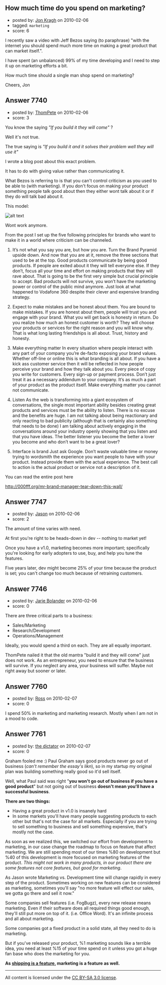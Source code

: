 ## How much time do you spend on marketing?

- posted by: [Jon Kragh](https://stackexchange.com/users/-1/2346-jon-kragh) on 2010-02-06
- tagged: `marketing`
- score: 6

I recently saw a video with Jeff Bezos saying (to paraphrase) "with the internet you should spend much more time on making a great product that can market itself.".

I have spent (an unbalanced) 99% of my time developing and I need to step it up on marketing efforts a bit.

How much time should a single man shop spend on marketing?

Cheers,
Jon  




## Answer 7740

- posted by: [ThomPete](https://stackexchange.com/users/-1/1186-thompete) on 2010-02-06
- score: 3

<p>You know the saying <em>"If you build it they will come"</em> ?</p>

<p>Well it's not true.</p>

<p>The true saying is <em>"If you build it and it solves their problem well they will use it"</em></p>

<p>I wrote a blog post about this exact problem.</p>

<p>It has to do with giving value rather than communicating it.</p>

<p>What Bezos is referring to is that you can't control criticism as you used to be able to (with marketing). If you don't focus on making your product something people talk good about then they either wont talk about it or if they do will talk bad about it.</p>

<p>This model:</p>

<p><img src="http://000fff.org/wp-content/uploads/2010/01/Brand-Pyramid.png" alt="alt text" /></p>

<p>Wont work anymore.</p>

<p>From the post I set up the five following principles for brands who want to make it in a world where criticism can be channeled.</p>

<ol>
<li><p>It’s not what you say you are, but how you are.
Turn the Brand Pyramid upside down. And now that you are at it, remove the three sections that used to be at the top. Good products communicate by being good products. If people are exited about it they will tell everyone else. If they don’t, focus all your time and effort on making products that they will rave about. That is going to be the first very simple but crucial principle to accept. Bad products will not survive, you won’t have the marketing power or control of the public mind anymore. Just look at what happened to Vodafone 360 despite their clever and expensive branding strategy.</p></li>
<li><p>Expect to make mistakes and be honest about them.
You are bound to make mistakes. If you are honest about them, people will trust you and engage with your brand. What you will get back is honesty in return. Do you realize how much an honest customer is worth? They will choose your products or services for the right reason and you will know why. That is what long lasting friendships is all about. Trust, history and honesty.</p></li>
<li><p>Make everything matter
In every situation where people interact with any part of your company you’re de-facto exposing your brand values. Whether off-line or online this is what branding is all about. If you have a kick ass customer service then it will be reflected in how people perceive your brand and how they talk about you. Every piece of copy you write for customers. Every sign-up or payment process. Don’t just treat it as a necessary addendum to your company. It’s as much a part of your product as the product itself. Make everything matter you cannot not communicate.</p></li>
<li><p>Listen
As the web is transforming into a giant ecosystem of conversations, the single most important ability besides creating great products and services must be the ability to listen. There is no excuse and the benefits are huge. I am not talking about being reactionary and only reacting to bad publicity (although that is certainly also something that needs to be done) I am talking about actively engaging in the conversations around your industry openly showing that you listen and that you have ideas. The better listener you become the better a lover you become and who don’t want to be a great lover?</p></li>
<li><p>Interface is brand
Just ask Google. Don’t waste valuable time or money trying to wordsmith the experience you want people to have with your product. Instead provide them with the actual experience. The best call to action is the actual product or service not a description of it.</p></li>
</ol>

<p>You can read the entire post here</p>

<p><a href="http://000fff.org/mr-brand-manager-tear-down-this-wall/" rel="nofollow">http://000fff.org/mr-brand-manager-tear-down-this-wall/</a></p>



## Answer 7747

- posted by: [Jason](https://stackexchange.com/users/-1/2-jason) on 2010-02-06
- score: 2

The amount of time varies with need.

At first you're right to be heads-down in dev -- nothing to market yet!

Once you have a v1.0, marketing becomes more important; specifically you're looking for early adopters to use, buy, and help you tune the features.

Five years later, dev might become 25% of your time because the product is set; you can't change too much because of retraining customers.


## Answer 7746

- posted by: [Jarie Bolander](https://stackexchange.com/users/-1/585-jarie-bolander) on 2010-02-06
- score: 0

There are three critical parts to a business:

 - Sales/Marketing
 - Research/Development
 - Operations/Management

Ideally, you would spend a third on each. They are all equally important.

ThomPete nailed it that the old mantra "build it and they will come" just does not work. As an entrepreneur, you need to ensure that the business will survive. If you neglect any area, your business will suffer. Maybe not right away but sooner or later.




## Answer 7760

- posted by: [Ross](https://stackexchange.com/users/-1/1390-ross) on 2010-02-07
- score: 0

I spend 50% in marketing and marketing research. Mostly when I am not in a mood to code.


## Answer 7761

- posted by: [the dictator](https://stackexchange.com/users/-1/473-the-dictator) on 2010-02-07
- score: 0

<p>Graham fooled me :) Paul Graham says good products never go out of business (<em>can't remember the essay's likn</em>), so in my startup my original plan was building something really good so it'd sell itself.</p>

<p>Well, what Paul said was right "<strong>you won't go out of business if you have a good product</strong>" but not going out of business <strong>doesn't mean you'll have a successful business</strong>.</p>

<p><strong>There are two things:</strong></p>

<ul>
<li>Having a great product in v1.0 is insanely hard </li>
<li>In some markets you'll have many people suggesting products to each other but that's not the case for all markets. Especially if you are trying to sell something to business and sell something expensive, that's mostly not the case.</li>
</ul>

<p>As soon as we realized this, we switched our effort from development to marketing, in our case change the roadmap to focus on feature that affect marketing. We are still spending most of our times %80 on development but %40 of this development is more focused on marketing features of the product. <em>This might not work in many products, in our product there are some features not core features, but good for marketing</em>.</p>

<p>As Jason wrote Marketing vs. Development time will change rapidly in every step of the product. Sometimes working on new features can be considered as marketing, sometimes you'll say "no more feature will effect our sales, we gotta go there and sell it now."</p>

<p>Some companies sell features (i.e. FogBugz), every new release means marketing. Even if their software does all required things good enough, they'll still put more on top of it. (i.e. Office Word). It's an infinite process and all about marketing.</p>

<p>Some companies got a fixed product in a solid state, all they need to do is marketing. </p>

<p>But if you've released your product, %1 marketing sounds like a terrible idea, you need at least %15 of your time spend on it unless you got a huge fan base who does the marketing for you. </p>

<p><strong>As <a href="http://www.joelonsoftware.com/items/2009/09/23.html" rel="nofollow">shipping is a feature</a>, marketing is a feature as well.</strong></p>




---

All content is licensed under the [CC BY-SA 3.0 license](https://creativecommons.org/licenses/by-sa/3.0/).
